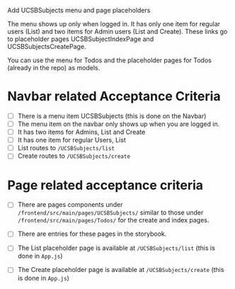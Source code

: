 Add UCSBSubjects menu and page placeholders

The menu shows up only when logged in.  It has only one item for regular users (List) and two items for Admin users (List and Create). These links go to placeholder pages UCSBSubjectIndexPage and UCSBSubjectsCreatePage.

You can use the menu for Todos and the placeholder pages for Todos (already in the repo) as models.

# Navbar related Acceptance Criteria

- [ ] There is a menu item UCSBSubjects (this is done on the Navbar)
- [ ] The menu item on the navbar only shows up when you are logged in.
- [ ] It has two items for Admins, List and Create
- [ ] It has one item for regular Users, List
- [ ] List routes to  `/UCSBSubjects/list`
- [ ] Create routes to  `/UCSBSubjects/create`

# Page related acceptance criteria

- [ ] There are pages components under `/frontend/src/main/pages/UCSBSubjects/` similar to those under `/frontend/src/main/pages/Todos/` for the create and index pages.
- [ ] There are entries for these pages in the storybook.
- [ ] The List placeholder page is available at `/UCSBSubjects/list` (this is done in `App.js`)
- [ ] The Create placeholder page is available at `/UCSBSubjects/create` (this is done in `App.js`)

